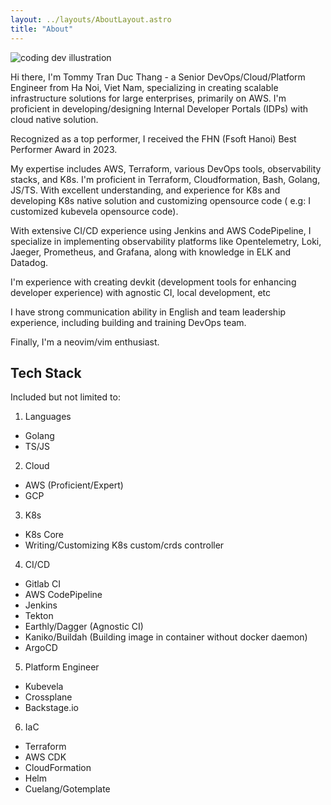 ```yaml
---
layout: ../layouts/AboutLayout.astro
title: "About"
---
```


<div>
  <img src="/assets/dev.svg" class="sm:w-1/2 mx-auto" alt="coding dev illustration">
</div>

Hi there, I'm Tommy Tran Duc Thang - a Senior DevOps/Cloud/Platform Engineer from Ha Noi,
Viet Nam, specializing in creating scalable infrastructure solutions for large enterprises,
primarily on AWS. I'm proficient in developing/designing Internal Developer Portals (IDPs)
with cloud native solution.

Recognized as a top performer, I received the FHN (Fsoft Hanoi) Best Performer Award in 2023.

My expertise includes AWS, Terraform, various DevOps tools, observability stacks, and K8s.
I'm proficient in Terraform, Cloudformation, Bash, Golang, JS/TS. With excellent understanding,
and experience for K8s and developing K8s native solution and customizing opensource code (
e.g: I customized kubevela opensource code).

With extensive CI/CD experience using Jenkins and AWS CodePipeline, I specialize in implementing
observability platforms like Opentelemetry, Loki, Jaeger, Prometheus, and Grafana, along with
knowledge in ELK and Datadog.

I'm experience with creating devkit (development tools for enhancing developer experience) with
agnostic CI, local development, etc

I have strong communication ability in English and team leadership experience, including building
and training DevOps team.

Finally, I'm a neovim/vim enthusiast.

## Tech Stack

Included but not limited to:

1. Languages

- Golang
- TS/JS

2. Cloud

- AWS (Proficient/Expert)
- GCP

3. K8s

- K8s Core
- Writing/Customizing K8s custom/crds controller

4. CI/CD

- Gitlab CI
- AWS CodePipeline
- Jenkins
- Tekton
- Earthly/Dagger (Agnostic CI)
- Kaniko/Buildah (Building image in container without docker daemon)
- ArgoCD

5. Platform Engineer

- Kubevela
- Crossplane
- Backstage.io

6. IaC

- Terraform
- AWS CDK
- CloudFormation
- Helm
- Cuelang/Gotemplate
